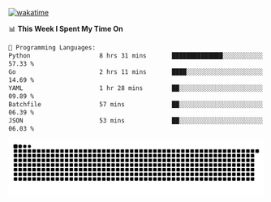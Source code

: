 [![wakatime](https://wakatime.com/badge/user/384f91c6-4eee-411f-8f3b-1b691f58a544.svg)](https://wakatime.com/@384f91c6-4eee-411f-8f3b-1b691f58a544)

<!--START_SECTION:waka-->
📊 **This Week I Spent My Time On** 

```text
💬 Programming Languages: 
Python                   8 hrs 31 mins       ██████████████░░░░░░░░░░░   57.33 % 
Go                       2 hrs 11 mins       ████░░░░░░░░░░░░░░░░░░░░░   14.69 % 
YAML                     1 hr 28 mins        ██░░░░░░░░░░░░░░░░░░░░░░░   09.89 % 
Batchfile                57 mins             ██░░░░░░░░░░░░░░░░░░░░░░░   06.39 % 
JSON                     53 mins             ██░░░░░░░░░░░░░░░░░░░░░░░   06.03 % 
```


<!--END_SECTION:waka-->

<picture>
  <source media="(prefers-color-scheme: dark)" srcset="https://raw.githubusercontent.com/fuwx295/fuwx295/output/github-contribution-grid-snake-dark.svg">
  <source media="(prefers-color-scheme: light)" srcset="https://raw.githubusercontent.com/fuwx295/fuwx295/output/github-contribution-grid-snake.svg">
  <img alt="github contribution grid snake animation" src="https://raw.githubusercontent.com/fuwx295/fuwx295/output/github-contribution-grid-snake.svg">
</picture>
